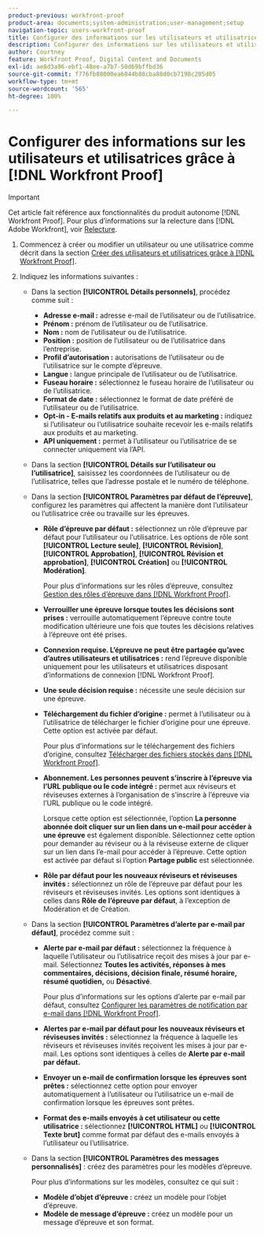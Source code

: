 ```yaml
---
product-previous: workfront-proof
product-area: documents;system-administration;user-management;setup
navigation-topic: users-workfront-proof
title: Configurer des informations sur les utilisateurs et utilisatrices grâce à  [!DNL Workfront Proof]
description: Configurer des informations sur les utilisateurs et utilisatrices grâce à  [!DNL Workfront Proof]
author: Courtney
feature: Workfront Proof, Digital Content and Documents
exl-id: ae8d3a96-ebf1-48ee-a7b7-50d69bffbd36
source-git-commit: f776fb88000ea6044b88cba88d0cb7198c205d05
workflow-type: tm+mt
source-wordcount: '565'
ht-degree: 100%

---
```


# Configurer des informations sur les utilisateurs et utilisatrices grâce à [!DNL Workfront Proof]

>[!IMPORTANT]
>
>Cet article fait référence aux fonctionnalités du produit autonome [!DNL Workfront Proof]. Pour plus d’informations sur la relecture dans [!DNL Adobe Workfront], voir [Relecture](../../../review-and-approve-work/proofing/proofing.md).

1. Commencez à créer ou modifier un utilisateur ou une utilisatrice comme décrit dans la section [Créer des utilisateurs et utilisatrices grâce à  [!DNL Workfront Proof]](../../../workfront-proof/wp-mnguserscontacts/users/create-users.md).
1. Indiquez les informations suivantes :

   * Dans la section **[!UICONTROL Détails personnels]**, procédez comme suit :

      * **Adresse e-mail :** adresse e-mail de l’utilisateur ou de l’utilisatrice.
      * **Prénom :** prénom de l’utilisateur ou de l’utilisatrice.
      * **Nom :** nom de l’utilisateur ou de l’utilisatrice.
      * **Position :** position de l’utilisateur ou de l’utilisatrice dans l’entreprise.
      * **Profil d’autorisation :** autorisations de l’utilisateur ou de l’utilisatrice sur le compte d’épreuve.
      * **Langue :** langue principale de l’utilisateur ou de l’utilisatrice.
      * **Fuseau horaire :** sélectionnez le fuseau horaire de l’utilisateur ou de l’utilisatrice.
      * **Format de date :** sélectionnez le format de date préféré de l’utilisateur ou de l’utilisatrice.
      * **Opt-in - E-mails relatifs aux produits et au marketing :** indiquez si l’utilisateur ou l’utilisatrice souhaite recevoir les e-mails relatifs aux produits et au marketing.
      * **API uniquement :** permet à l’utilisateur ou l’utilisatrice de se connecter uniquement via l’API.

   * Dans la section **[!UICONTROL Détails sur l’utilisateur ou l’utilisatrice]**, saisissez les coordonnées de l’utilisateur ou de l’utilisatrice, telles que l’adresse postale et le numéro de téléphone.
   * Dans la section **[!UICONTROL Paramètres par défaut de l’épreuve]**, configurez les paramètres qui affectent la manière dont l’utilisateur ou l’utilisatrice crée ou travaille sur les épreuves.

      * **Rôle d’épreuve par défaut :** sélectionnez un rôle d’épreuve par défaut pour l’utilisateur ou l’utilisatrice. Les options de rôle sont **[!UICONTROL Lecture seule]**, **[!UICONTROL Révision]**, **[!UICONTROL Approbation]**, **[!UICONTROL Révision et approbation]**, **[!UICONTROL Création]** ou **[!UICONTROL Modération]**.

        Pour plus d’informations sur les rôles d’épreuve, consultez [Gestion des rôles d’épreuve dans  [!DNL Workfront Proof]](../../../workfront-proof/wp-work-proofsfiles/share-proofs-and-files/manage-proof-roles.md).

      * **Verrouiller une épreuve lorsque toutes les décisions sont prises :** verrouille automatiquement l’épreuve contre toute modification ultérieure une fois que toutes les décisions relatives à l’épreuve ont été prises.
      * **Connexion requise. L’épreuve ne peut être partagée qu’avec d’autres utilisateurs et utilisatrices :** rend l’épreuve disponible uniquement pour les utilisateurs et utilisatrices disposant d’informations de connexion [!DNL Workfront Proof].
      * **Une seule décision requise :** nécessite une seule décision sur une épreuve.
      * **Téléchargement du fichier d’origine :** permet à l’utilisateur ou à l’utilisatrice de télécharger le fichier d’origine pour une épreuve. Cette option est activée par défaut.

        Pour plus d’informations sur le téléchargement des fichiers d’origine, consultez [Télécharger des fichiers stockés dans  [!DNL Workfront Proof]](../../../workfront-proof/wp-work-proofsfiles/manage-your-work/download-files-stored.md).

        <!--      
        <li data-mc-conditions="QuicksilverOrClassic.Draft mode"><strong>Public sharing. The proof can be shared via a public URL or embedded code:</strong>Enables the user to share proofs via a public URL or embed code.<br>This option is enabled by default but is not available if the&nbsp;<strong>Login required</strong>option is selected.<br>For more information on sharing proofs, see "<a href="../../../workfront-proof/wp-work-proofsfiles/share-proofs-and-files/share-public-url.md" class="MCXref xref" xrefformat="{para}">Share the Public URL in Workfront Proof</a>."</li>      
        -->

      * **Abonnement. Les personnes peuvent s’inscrire à l’épreuve via l’URL publique ou le code intégré :** permet aux réviseurs et réviseuses externes à l’organisation de s’inscrire à l’épreuve via l’URL publique ou le code intégré.

        Lorsque cette option est sélectionnée, l’option **La personne abonnée doit cliquer sur un lien dans un e-mail pour accéder à une épreuve** est également disponible. Sélectionnez cette option pour demander au réviseur ou à la réviseuse externe de cliquer sur un lien dans l’e-mail pour accéder à l’épreuve.
Cette option est activée par défaut si l’option **Partage public** est sélectionnée.

      * **Rôle par défaut pour les nouveaux réviseurs et réviseuses invités :** sélectionnez un rôle de l’épreuve par défaut pour les réviseurs et réviseuses invités. Les options sont identiques à celles dans **Rôle de l’épreuve par défaut**, à l’exception de Modération et de Création.

   * Dans la section **[!UICONTROL Paramètres d’alerte par e-mail par défaut]**, procédez comme suit :

      * **Alerte par e-mail par défaut :** sélectionnez la fréquence à laquelle l’utilisateur ou l’utilisatrice reçoit des mises à jour par e-mail. Sélectionnez **Toutes les activités, réponses à mes commentaires, décisions, décision finale, résumé horaire, résumé quotidien,** ou **Désactivé**.

        Pour plus d’informations sur les options d’alerte par e-mail par défaut, consultez [Configurer les paramètres de notification par e-mail dans  [!DNL Workfront Proof]](../../../workfront-proof/wp-emailsntfctns/email-alerts/config-email-notification-settings-wp.md).

      * **Alertes par e-mail par défaut pour les nouveaux réviseurs et réviseuses invités :** sélectionnez la fréquence à laquelle les réviseurs et réviseuses invités reçoivent les mises à jour par e-mail. Les options sont identiques à celles de **Alerte par e-mail par défaut.**

      * **Envoyer un e-mail de confirmation lorsque les épreuves sont prêtes :** sélectionnez cette option pour envoyer automatiquement à l’utilisateur ou l’utilisatrice un e-mail de confirmation lorsque les épreuves sont prêtes.
      * **Format des e-mails envoyés à cet utilisateur ou cette utilisatrice :** sélectionnez **[!UICONTROL HTML]** ou **[!UICONTROL Texte brut]** comme format par défaut des e-mails envoyés à l’utilisateur ou l’utilisatrice.

   * Dans la section **[!UICONTROL Paramètres des messages personnalisés]** : créez des paramètres pour les modèles d’épreuve.

     Pour plus d’informations sur les modèles, consultez ce qui suit :

      * **Modèle d’objet d’épreuve :** créez un modèle pour l’objet d’épreuve.
      * **Modèle de message d’épreuve :** créez un modèle pour un message d’épreuve et son format.
